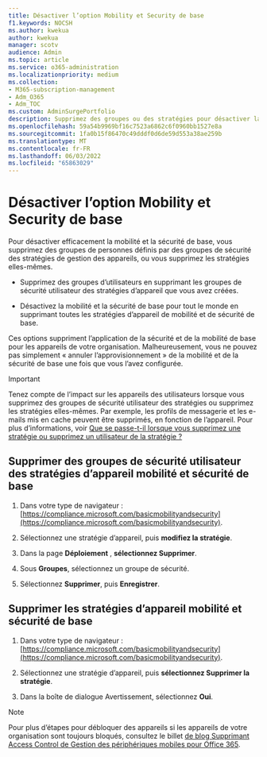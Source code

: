 ```yaml
---
title: Désactiver l’option Mobility et Security de base
f1.keywords: NOCSH
ms.author: kwekua
author: kwekua
manager: scotv
audience: Admin
ms.topic: article
ms.service: o365-administration
ms.localizationpriority: medium
ms.collection:
- M365-subscription-management
- Adm_O365
- Adm_TOC
ms.custom: AdminSurgePortfolio
description: Supprimez des groupes ou des stratégies pour désactiver la mobilité et la sécurité de base.
ms.openlocfilehash: 59a54b9969bf16c7523a6862c6f0960bb1527e8a
ms.sourcegitcommit: 1fa0b15f86470c49dddf0d6de59d553a38ae259b
ms.translationtype: MT
ms.contentlocale: fr-FR
ms.lasthandoff: 06/03/2022
ms.locfileid: "65863029"
---
```

# <a name="turn-off-basic-mobility-and-security"></a>Désactiver l’option Mobility et Security de base

Pour désactiver efficacement la mobilité et la sécurité de base, vous supprimez des groupes de personnes définis par des groupes de sécurité des stratégies de gestion des appareils, ou vous supprimez les stratégies elles-mêmes.

- Supprimez des groupes d’utilisateurs en supprimant les groupes de sécurité utilisateur des stratégies d’appareil que vous avez créées.

- Désactivez la mobilité et la sécurité de base pour tout le monde en supprimant toutes les stratégies d’appareil de mobilité et de sécurité de base.

Ces options suppriment l’application de la sécurité et de la mobilité de base pour les appareils de votre organisation. Malheureusement, vous ne pouvez pas simplement « annuler l’approvisionnement » de la mobilité et de la sécurité de base une fois que vous l’avez configurée.

> [!IMPORTANT]
> Tenez compte de l’impact sur les appareils des utilisateurs lorsque vous supprimez des groupes de sécurité utilisateur des stratégies ou supprimez les stratégies elles-mêmes. Par exemple, les profils de messagerie et les e-mails mis en cache peuvent être supprimés, en fonction de l’appareil. Pour plus d’informations, voir [Que se passe-t-il lorsque vous supprimez une stratégie ou supprimez un utilisateur de la stratégie ?](../../admin/basic-mobility-security/create-device-security-policies.md)

## <a name="remove-user-security-groups-from-basic-mobility-and-security-device-policies"></a>Supprimer des groupes de sécurité utilisateur des stratégies d’appareil mobilité et sécurité de base

1. Dans votre type de navigateur : [https://compliance.microsoft.com/basicmobilityandsecurity](https://compliance.microsoft.com/basicmobilityandsecurity).

2. Sélectionnez une stratégie d’appareil, puis **modifiez la stratégie**.

3. Dans la page **Déploiement** , **sélectionnez Supprimer**.

4. Sous **Groupes**, sélectionnez un groupe de sécurité.

5. Sélectionnez **Supprimer**, puis **Enregistrer**.

## <a name="remove-basic-mobility-and-security-device-policies"></a>Supprimer les stratégies d’appareil mobilité et sécurité de base

1. Dans votre type de navigateur : [https://compliance.microsoft.com/basicmobilityandsecurity](https://compliance.microsoft.com/basicmobilityandsecurity).

2. Sélectionnez une stratégie d’appareil, puis **sélectionnez Supprimer la stratégie**.

3. Dans la boîte de dialogue Avertissement, sélectionnez **Oui**.

> [!NOTE]
> Pour plus d’étapes pour débloquer des appareils si les appareils de votre organisation sont toujours bloqués, consultez le billet [de blog Supprimant Access Control de Gestion des périphériques mobiles pour Office 365](https://techcommunity.microsoft.com/t5/Intune-Customer-Success/Removing-Access-Control-from-Mobile-Device-Management-for-Office/ba-p/279934).
